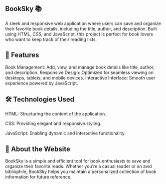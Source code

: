 ## BookSky 📚

A sleek and responsive web application where users can save and organize their favorite book details, including the title, author, and description. Built using HTML, CSS, and JavaScript, this project is perfect for book lovers who want to keep track of their reading lists.

## 🌟 Features

Book Management: Add, view, and manage book details like title, author, and description.
Responsive Design: Optimized for seamless viewing on desktops, tablets, and mobile devices.
Interactive Interface: Smooth user experience powered by JavaScript.



## 🛠️ Technologies Used

HTML: Structuring the content of the application.

CSS: Providing elegant and responsive styling.

JavaScript: Enabling dynamic and interactive functionality.

## 📖 About the Website

BookSky is a simple and efficient tool for book enthusiasts to save and organize their favorite reads. Whether you’re a casual reader or an avid bibliophile, BookSky helps you maintain a personalized collection of book information for future reference.

